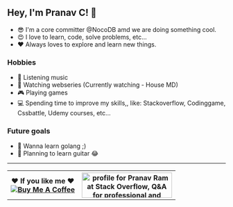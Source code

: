 ## Hey, I'm Pranav C! 👋

- 😎 I'm a core committer @NocoDB amd we are doing something cool.
- 😍 I love to learn, code, solve problems, etc...
- ♥️ Always loves to explore and learn new things.

### Hobbies

- 🎵 Listening music
- 🎦 Watching webseries (Currently watching - House MD)
- 🎮 Playing games
- 💻 Spending time to improve my skills,, like: Stackoverflow, Codinggame, Cssbattle, Udemy courses, etc...

### Future goals

- 🥅 Wanna learn golang ;)
- 🎸 Planning to learn guitar 😂

<!--#A Heartbroken Boy..............-->


----

<table><tr><th>♥️ If you like me ♥️ <br><a href="http://buymeacoff.ee/pranavc"><img src="https://www.buymeacoffee.com/assets/img/custom_images/orange_img.png" alt="Buy Me A Coffee"><a></th>
<th>
 <a href="https://stackoverflow.com/users/3037257/pranav-ram">
<img src="https://stackoverflow.com/users/flair/3037257.png?theme=dark" width="208" height="58" alt="profile for Pranav Ram at Stack Overflow, Q&A for professional and enthusiast programmers" title="profile for Pranav Ram at Stack Overflow, Q&A for professional and enthusiast programmers">
</a></th></tr><table> 
